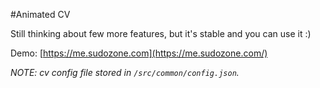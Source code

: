 #Animated CV

Still thinking about few more features, but it's stable and you can use it :)

Demo: [https://me.sudozone.com](https://me.sudozone.com/)

*NOTE: cv config file stored in `/src/common/config.json`.* 
